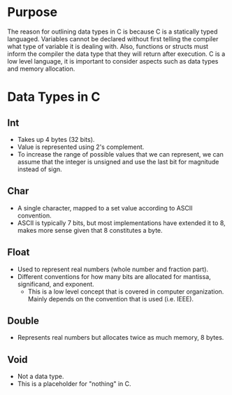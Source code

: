 
# Purpose 

The reason for outlining data types in C is because C is a statically typed languaged. Variables cannot be declared without first telling the compiler what type of variable it is dealing with. Also, functions or structs must inform the compiler the data type that they will return after execution. C is a low level language, it is important to consider aspects such as data types and memory allocation.

# Data Types in C

## Int 

* Takes up 4 bytes (32 bits).
* Value is represented using 2's complement. 
* To increase the range of possible values that we can represent, we can assume that the integer is unsigned and use the last bit for magnitude instead of sign. 

## Char

* A single character, mapped to a set value according to ASCII convention.
* ASCII is typically 7 bits, but most implementations have extended it to 8, makes more sense given that 8 constitutes a byte. 

## Float 

* Used to represent real numbers (whole number and fraction part). 
* Different conventions for how many bits are allocated for mantissa, significand, and exponent. 
	* This is a low level concept that is covered in computer organization. Mainly depends on the convention that is used (i.e. IEEE). 

## Double 

* Represents real numbers but allocates twice as much memory, 8 bytes. 

## Void 

* Not a data type.
* This is a placeholder for "nothing" in C. 